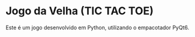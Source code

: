 # Jogo da Velha (TIC TAC TOE)

Este é um jogo desenvolvido em Python, utilizando o empacotador PyQt6. 

